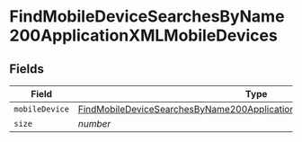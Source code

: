 # FindMobileDeviceSearchesByName200ApplicationXMLMobileDevices


## Fields

| Field                                                                                                                                                                           | Type                                                                                                                                                                            | Required                                                                                                                                                                        | Description                                                                                                                                                                     | Example                                                                                                                                                                         |
| ------------------------------------------------------------------------------------------------------------------------------------------------------------------------------- | ------------------------------------------------------------------------------------------------------------------------------------------------------------------------------- | ------------------------------------------------------------------------------------------------------------------------------------------------------------------------------- | ------------------------------------------------------------------------------------------------------------------------------------------------------------------------------- | ------------------------------------------------------------------------------------------------------------------------------------------------------------------------------- |
| `mobileDevice`                                                                                                                                                                  | [FindMobileDeviceSearchesByName200ApplicationXMLMobileDevicesMobileDevice](../../models/operations/findmobiledevicesearchesbyname200applicationxmlmobiledevicesmobiledevice.md) | :heavy_minus_sign:                                                                                                                                                              | N/A                                                                                                                                                                             |                                                                                                                                                                                 |
| `size`                                                                                                                                                                          | *number*                                                                                                                                                                        | :heavy_minus_sign:                                                                                                                                                              | N/A                                                                                                                                                                             | 1                                                                                                                                                                               |